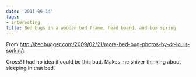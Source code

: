 ```yaml
---
date: '2011-06-14'
tags:
- interesting
title: Bed bugs in a wooden bed frame, head board, and box spring
---
```


From http://bedbugger.com/2009/02/21/more-bed-bug-photos-by-dr-louis-sorkin/:

Gross! I had no idea it could be this bad. Makes me shiver thinking about sleeping in that bed.
